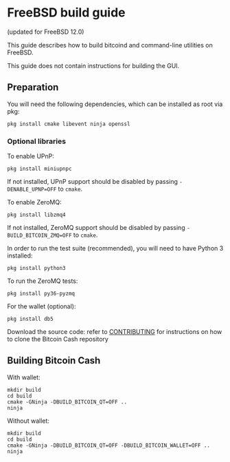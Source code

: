 FreeBSD build guide
======================
(updated for FreeBSD 12.0)

This guide describes how to build bitcoind and command-line utilities on FreeBSD.

This guide does not contain instructions for building the GUI.

## Preparation

You will need the following dependencies, which can be installed as root via pkg:

```shell
pkg install cmake libevent ninja openssl
```

### Optional libraries

To enable UPnP:
```shell
pkg install miniupnpc
```
If not installed, UPnP support should be disabled by passing `-DENABLE_UPNP=OFF` to `cmake`.

To enable ZeroMQ:
```shell
pkg install libzmq4
```
If not installed, ZeroMQ support should be disabled by passing `-BUILD_BITCOIN_ZMQ=OFF` to `cmake`.

In order to run the test suite (recommended), you will need to have Python 3 installed:

```shell
pkg install python3
```

To run the ZeroMQ tests:
```shell
pkg install py36-pyzmq
```

For the wallet (optional):

```shell
pkg install db5
```

Download the source code:
refer to [CONTRIBUTING](../CONTRIBUTING.md) for instructions on how to clone the Bitcoin Cash repository

## Building Bitcoin Cash

With wallet:

```shell
mkdir build
cd build
cmake -GNinja -DBUILD_BITCOIN_QT=OFF ..
ninja
```

Without wallet:

```shell
mkdir build
cd build
cmake -GNinja -DBUILD_BITCOIN_QT=OFF -DBUILD_BITCOIN_WALLET=OFF ..
ninja
```
